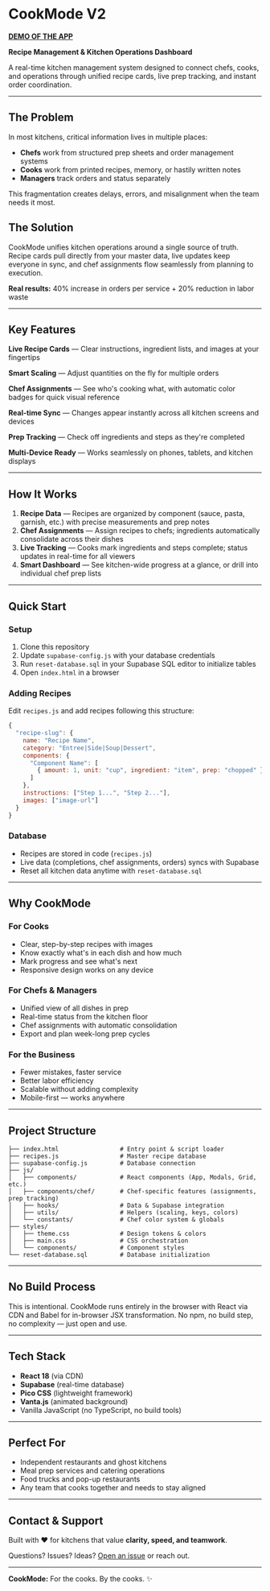 # CookMode V2

**[DEMO OF THE APP](https://adamfehse.github.io/cookmodeV2/)**

**Recipe Management & Kitchen Operations Dashboard**

A real-time kitchen management system designed to connect chefs, cooks, and operations through unified recipe cards, live prep tracking, and instant order coordination.

---

## The Problem

In most kitchens, critical information lives in multiple places:
- **Chefs** work from structured prep sheets and order management systems
- **Cooks** work from printed recipes, memory, or hastily written notes
- **Managers** track orders and status separately

This fragmentation creates delays, errors, and misalignment when the team needs it most.

## The Solution

CookMode unifies kitchen operations around a single source of truth. Recipe cards pull directly from your master data, live updates keep everyone in sync, and chef assignments flow seamlessly from planning to execution.

**Real results:** 40% increase in orders per service + 20% reduction in labor waste

---

## Key Features

 **Live Recipe Cards** — Clear instructions, ingredient lists, and images at your fingertips

 **Smart Scaling** — Adjust quantities on the fly for multiple orders

 **Chef Assignments** — See who's cooking what, with automatic color badges for quick visual reference

 **Real-time Sync** — Changes appear instantly across all kitchen screens and devices

 **Prep Tracking** — Check off ingredients and steps as they're completed

 **Multi-Device Ready** — Works seamlessly on phones, tablets, and kitchen displays

---

## How It Works

1. **Recipe Data** — Recipes are organized by component (sauce, pasta, garnish, etc.) with precise measurements and prep notes
2. **Chef Assignments** — Assign recipes to chefs; ingredients automatically consolidate across their dishes
3. **Live Tracking** — Cooks mark ingredients and steps complete; status updates in real-time for all viewers
4. **Smart Dashboard** — See kitchen-wide progress at a glance, or drill into individual chef prep lists

---

## Quick Start

### Setup
1. Clone this repository
2. Update `supabase-config.js` with your database credentials
3. Run `reset-database.sql` in your Supabase SQL editor to initialize tables
4. Open `index.html` in a browser

### Adding Recipes
Edit `recipes.js` and add recipes following this structure:

```javascript
{
  "recipe-slug": {
    name: "Recipe Name",
    category: "Entree|Side|Soup|Dessert",
    components: {
      "Component Name": [
        { amount: 1, unit: "cup", ingredient: "item", prep: "chopped" }
      ]
    },
    instructions: ["Step 1...", "Step 2..."],
    images: ["image-url"]
  }
}
```

### Database
- Recipes are stored in code (`recipes.js`)
- Live data (completions, chef assignments, orders) syncs with Supabase
- Reset all kitchen data anytime with `reset-database.sql`

---

## Why CookMode

### For Cooks
- Clear, step-by-step recipes with images
- Know exactly what's in each dish and how much
- Mark progress and see what's next
- Responsive design works on any device

### For Chefs & Managers
- Unified view of all dishes in prep
- Real-time status from the kitchen floor
- Chef assignments with automatic consolidation
- Export and plan week-long prep cycles

### For the Business
- Fewer mistakes, faster service
- Better labor efficiency
- Scalable without adding complexity
- Mobile-first — works anywhere

---

## Project Structure

```
├── index.html                 # Entry point & script loader
├── recipes.js                 # Master recipe database
├── supabase-config.js         # Database connection
├── js/
│   ├── components/            # React components (App, Modals, Grid, etc.)
│   ├── components/chef/       # Chef-specific features (assignments, prep tracking)
│   ├── hooks/                 # Data & Supabase integration
│   ├── utils/                 # Helpers (scaling, keys, colors)
│   └── constants/             # Chef color system & globals
├── styles/
│   ├── theme.css              # Design tokens & colors
│   ├── main.css               # CSS orchestration
│   └── components/            # Component styles
└── reset-database.sql         # Database initialization
```

---

## No Build Process

This is intentional. CookMode runs entirely in the browser with React via CDN and Babel for in-browser JSX transformation. No npm, no build step, no complexity — just open and use.

---

## Tech Stack

- **React 18** (via CDN)
- **Supabase** (real-time database)
- **Pico CSS** (lightweight framework)
- **Vanta.js** (animated background)
- Vanilla JavaScript (no TypeScript, no build tools)

---

## Perfect For

- Independent restaurants and ghost kitchens
- Meal prep services and catering operations
- Food trucks and pop-up restaurants
- Any team that cooks together and needs to stay aligned

---

## Contact & Support

Built with ❤️ for kitchens that value **clarity, speed, and teamwork**.

Questions? Issues? Ideas? [Open an issue](https://github.com/AdamFehse/cookmodeV2/issues) or reach out.

---

**CookMode:** For the cooks. By the cooks. ✨

